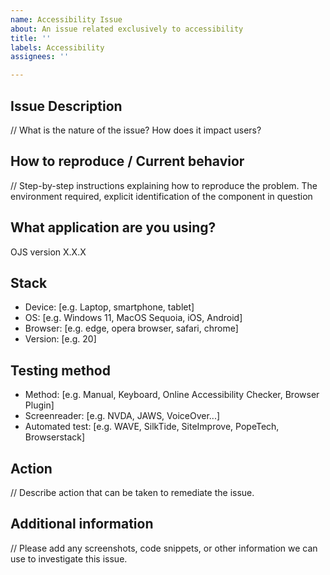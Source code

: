 ```yaml
---
name: Accessibility Issue
about: An issue related exclusively to accessibility
title: ''
labels: Accessibility
assignees: ''

---
```


## Issue Description
// What is the nature of the issue? How does it impact users?


## How to reproduce / Current behavior
// Step-by-step instructions explaining how to reproduce the problem. The environment required, explicit identification of the component in question


## What application are you using?
 OJS version X.X.X

## Stack
- Device: [e.g. Laptop, smartphone, tablet]
- OS: [e.g. Windows 11, MacOS Sequoia, iOS, Android]
- Browser: [e.g. edge, opera browser, safari, chrome]
- Version: [e.g. 20]

## Testing method
- Method: [e.g. Manual, Keyboard, Online Accessibility Checker, Browser Plugin]
- Screenreader: [e.g. NVDA, JAWS, VoiceOver...]
- Automated test: [e.g. WAVE, SilkTide, SiteImprove, PopeTech, Browserstack]

## Action
// Describe action that can be taken to remediate the issue. 


## Additional information
// Please add any screenshots, code snippets, or other information we can use to investigate this issue.

